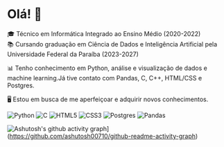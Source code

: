 # Olá! 👋

🎓 Técnico em Informática Integrado ao Ensino Médio  (2020-2022) <br>
📚 Cursando graduação em Ciência de Dados e Inteligência Artificial pela Universidade Federal da Paraíba (2023-2027)

📊 Tenho conhecimento em Python, análise e visualização de dados e machine learning.Já tive contato com Pandas, C, C++, HTML/CSS e Postgres.

🖥️ Estou em busca de me aperfeiçoar e adquirir novos conhecimentos.

![Python](https://img.shields.io/badge/python-3670A0?style=for-the-badge&logo=python&logoColor=ffdd54)
![C](https://img.shields.io/badge/c-%2300599C.svg?style=for-the-badge&logo=c&logoColor=white)
![HTML5](https://img.shields.io/badge/html5-%23E34F26.svg?style=for-the-badge&logo=html5&logoColor=white)
![CSS3](https://img.shields.io/badge/css3-%231572B6.svg?style=for-the-badge&logo=css3&logoColor=white)
![Postgres](https://img.shields.io/badge/Postgres-%23316192.svg?logo=postgresql&logoColor=white)
![Pandas](https://img.shields.io/badge/Pandas-150458?logo=pandas&logoColor=fff)

![Ashutosh's github activity graph](https://github-readme-activity-graph.vercel.app/graph?username=juliamssilva&theme=react-dark)](https://github.com/ashutosh00710/github-readme-activity-graph)
